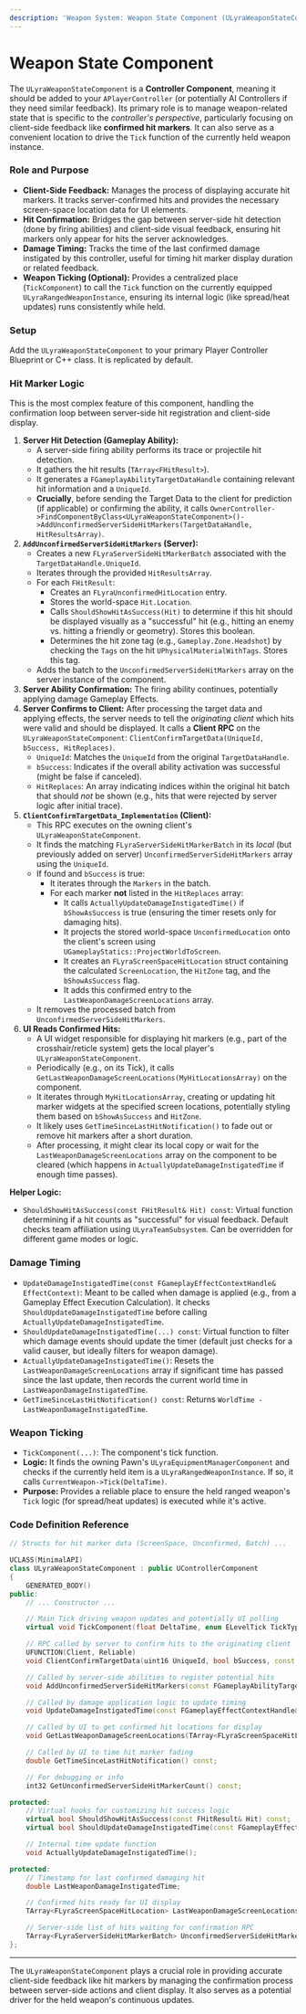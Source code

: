 ```yaml
---
description: 'Weapon System: Weapon State Component (ULyraWeaponStateComponent)'
---
```


# Weapon State Component

The `ULyraWeaponStateComponent` is a **Controller Component**, meaning it should be added to your `APlayerController` (or potentially AI Controllers if they need similar feedback). Its primary role is to manage weapon-related state that is specific to the _controller's perspective_, particularly focusing on client-side feedback like **confirmed hit markers**. It can also serve as a convenient location to drive the `Tick` function of the currently held weapon instance.

### Role and Purpose

* **Client-Side Feedback:** Manages the process of displaying accurate hit markers. It tracks server-confirmed hits and provides the necessary screen-space location data for UI elements.
* **Hit Confirmation:** Bridges the gap between server-side hit detection (done by firing abilities) and client-side visual feedback, ensuring hit markers only appear for hits the server acknowledges.
* **Damage Timing:** Tracks the time of the last confirmed damage instigated by this controller, useful for timing hit marker display duration or related feedback.
* **Weapon Ticking (Optional):** Provides a centralized place (`TickComponent`) to call the `Tick` function on the currently equipped `ULyraRangedWeaponInstance`, ensuring its internal logic (like spread/heat updates) runs consistently while held.

### Setup

Add the `ULyraWeaponStateComponent` to your primary Player Controller Blueprint or C++ class. It is replicated by default.

### Hit Marker Logic

This is the most complex feature of this component, handling the confirmation loop between server-side hit registration and client-side display.

1. **Server Hit Detection (Gameplay Ability):**
   * A server-side firing ability performs its trace or projectile hit detection.
   * It gathers the hit results (`TArray<FHitResult>`).
   * It generates a `FGameplayAbilityTargetDataHandle` containing relevant hit information and a `UniqueId`.
   * **Crucially**, before sending the Target Data to the client for prediction (if applicable) or confirming the ability, it calls `OwnerController->FindComponentByClass<ULyraWeaponStateComponent>()->AddUnconfirmedServerSideHitMarkers(TargetDataHandle, HitResultsArray)`.
2. **`AddUnconfirmedServerSideHitMarkers` (Server):**
   * Creates a new `FLyraServerSideHitMarkerBatch` associated with the `TargetDataHandle.UniqueId`.
   * Iterates through the provided `HitResultsArray`.
   * For each `FHitResult`:
     * Creates an `FLyraUnconfirmedHitLocation` entry.
     * Stores the world-space `Hit.Location`.
     * Calls `ShouldShowHitAsSuccess(Hit)` to determine if this hit should be displayed visually as a "successful" hit (e.g., hitting an enemy vs. hitting a friendly or geometry). Stores this boolean.
     * Determines the hit zone tag (e.g., `Gameplay.Zone.Headshot`) by checking the `Tags` on the hit `UPhysicalMaterialWithTags`. Stores this tag.
   * Adds the batch to the `UnconfirmedServerSideHitMarkers` array on the server instance of the component.
3. **Server Ability Confirmation:** The firing ability continues, potentially applying damage Gameplay Effects.
4. **Server Confirms to Client:** After processing the target data and applying effects, the server needs to tell the _originating client_ which hits were valid and should be displayed. It calls a **Client RPC** on the `ULyraWeaponStateComponent`: `ClientConfirmTargetData(UniqueId, bSuccess, HitReplaces)`.
   * `UniqueId`: Matches the `UniqueId` from the original `TargetDataHandle`.
   * `bSuccess`: Indicates if the overall ability activation was successful (might be false if canceled).
   * `HitReplaces`: An array indicating indices within the original hit batch that should _not_ be shown (e.g., hits that were rejected by server logic after initial trace).
5. **`ClientConfirmTargetData_Implementation` (Client):**
   * This RPC executes on the owning client's `ULyraWeaponStateComponent`.
   * It finds the matching `FLyraServerSideHitMarkerBatch` in its _local_ (but previously added on server) `UnconfirmedServerSideHitMarkers` array using the `UniqueId`.
   * If found and `bSuccess` is true:
     * It iterates through the `Markers` in the batch.
     * For each marker **not** listed in the `HitReplaces` array:
       * It calls `ActuallyUpdateDamageInstigatedTime()` if `bShowAsSuccess` is true (ensuring the timer resets only for damaging hits).
       * It projects the stored world-space `UnconfirmedLocation` onto the client's screen using `UGameplayStatics::ProjectWorldToScreen`.
       * It creates an `FLyraScreenSpaceHitLocation` struct containing the calculated `ScreenLocation`, the `HitZone` tag, and the `bShowAsSuccess` flag.
       * It adds this confirmed entry to the `LastWeaponDamageScreenLocations` array.
   * It removes the processed batch from `UnconfirmedServerSideHitMarkers`.
6. **UI Reads Confirmed Hits:**
   * A UI widget responsible for displaying hit markers (e.g., part of the crosshair/reticle system) gets the local player's `ULyraWeaponStateComponent`.
   * Periodically (e.g., on its Tick), it calls `GetLastWeaponDamageScreenLocations(MyHitLocationsArray)` on the component.
   * It iterates through `MyHitLocationsArray`, creating or updating hit marker widgets at the specified screen locations, potentially styling them based on `bShowAsSuccess` and `HitZone`.
   * It likely uses `GetTimeSinceLastHitNotification()` to fade out or remove hit markers after a short duration.
   * After processing, it might clear its local copy or wait for the `LastWeaponDamageScreenLocations` array on the component to be cleared (which happens in `ActuallyUpdateDamageInstigatedTime` if enough time passes).

**Helper Logic:**

* `ShouldShowHitAsSuccess(const FHitResult& Hit) const`: Virtual function determining if a hit counts as "successful" for visual feedback. Default checks team affiliation using `ULyraTeamSubsystem`. Can be overridden for different game modes or logic.

### Damage Timing

* `UpdateDamageInstigatedTime(const FGameplayEffectContextHandle& EffectContext)`: Meant to be called when damage is applied (e.g., from a Gameplay Effect Execution Calculation). It checks `ShouldUpdateDamageInstigatedTime` before calling `ActuallyUpdateDamageInstigatedTime`.
* `ShouldUpdateDamageInstigatedTime(...) const`: Virtual function to filter which damage events should update the timer (default just checks for a valid causer, but ideally filters for weapon damage).
* `ActuallyUpdateDamageInstigatedTime()`: Resets the `LastWeaponDamageScreenLocations` array if significant time has passed since the last update, then records the current world time in `LastWeaponDamageInstigatedTime`.
* `GetTimeSinceLastHitNotification() const`: Returns `WorldTime - LastWeaponDamageInstigatedTime`.

### Weapon Ticking

* `TickComponent(...)`: The component's tick function.
* **Logic:** It finds the owning Pawn's `ULyraEquipmentManagerComponent` and checks if the currently held item is a `ULyraRangedWeaponInstance`. If so, it calls `CurrentWeapon->Tick(DeltaTime)`.
* **Purpose:** Provides a reliable place to ensure the held ranged weapon's `Tick` logic (for spread/heat updates) is executed while it's active.

### Code Definition Reference

```cpp
// Structs for hit marker data (ScreenSpace, Unconfirmed, Batch) ...

UCLASS(MinimalAPI)
class ULyraWeaponStateComponent : public UControllerComponent
{
	GENERATED_BODY()
public:
	// ... Constructor ...

	// Main Tick driving weapon updates and potentially UI polling
	virtual void TickComponent(float DeltaTime, enum ELevelTick TickType, FActorComponentTickFunction* ThisTickFunction) override;

	// RPC called by server to confirm hits to the originating client
	UFUNCTION(Client, Reliable)
	void ClientConfirmTargetData(uint16 UniqueId, bool bSuccess, const TArray<uint8>& HitReplaces);

	// Called by server-side abilities to register potential hits
	void AddUnconfirmedServerSideHitMarkers(const FGameplayAbilityTargetDataHandle& InTargetData, const TArray<FHitResult>& FoundHits);

	// Called by damage application logic to update timing
	void UpdateDamageInstigatedTime(const FGameplayEffectContextHandle& EffectContext);

	// Called by UI to get confirmed hit locations for display
	void GetLastWeaponDamageScreenLocations(TArray<FLyraScreenSpaceHitLocation>& WeaponDamageScreenLocations);

	// Called by UI to time hit marker fading
	double GetTimeSinceLastHitNotification() const;

	// For debugging or info
	int32 GetUnconfirmedServerSideHitMarkerCount() const;

protected:
	// Virtual hooks for customizing hit success logic
	virtual bool ShouldShowHitAsSuccess(const FHitResult& Hit) const;
	virtual bool ShouldUpdateDamageInstigatedTime(const FGameplayEffectContextHandle& EffectContext) const;

	// Internal time update function
	void ActuallyUpdateDamageInstigatedTime();

protected:
	// Timestamp for last confirmed damaging hit
	double LastWeaponDamageInstigatedTime;

	// Confirmed hits ready for UI display
	TArray<FLyraScreenSpaceHitLocation> LastWeaponDamageScreenLocations;

	// Server-side list of hits waiting for confirmation RPC
	TArray<FLyraServerSideHitMarkerBatch> UnconfirmedServerSideHitMarkers;
};
```

***

The `ULyraWeaponStateComponent` plays a crucial role in providing accurate client-side feedback like hit markers by managing the confirmation process between server-side actions and client display. It also serves as a potential driver for the held weapon's continuous updates.
